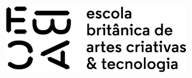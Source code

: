[![](https://raw.githubusercontent.com/RodzMoraes/curso-ebac/main/Media/ebac_logo_black.png)](https://github.com/RodzMoraes/curso-ebac)